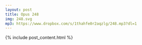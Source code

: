 ```yaml
---
layout: post
title: Opus 248
img: 248.svg
mp3: https://www.dropbox.com/s/1thahfe0r2aqzlg/248.mp3?dl=1
---
```


{% include post_content.html %}
